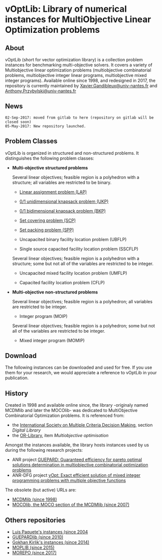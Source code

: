 # vOptLib: Library of numerical instances for MultiObjective Linear Optimization problems
	
## About 
vOptLib (short for vector optimization library) is a collection problem instances for benchmarking multi-objective solvers.
It covers a variety of Multiobjective linear optimization problems (multiobjective combinatorial problems, multiobjective integer linear programs, multiobjective mixed integer programs).
Available online since 1998, and redesigned in 2017, the repository is currently maintained by Xavier.Gandibleux@univ-nantes.fr and Anthony.Przybylski@univ-nantes.fr

## News
	02-Sep-2017: moved from gitlab to here (repository on gitlab will be closed soon)
	05-May-2017: New repository launched.
 

## Problem Classes
vOptLib is organized in structured and non-structured problems.
It distinguishes the following problem classes:

+ **Multi-objective structured problems**

    Several linear objectives; feasible region is a polyhedron with a structure; all variables are restricted to be binary.

    - [Linear assignment problem (LAP)](LAP/readme.md) 

    - [0/1 unidimensional knapsack problem (UKP)](UKP/readme.md)     

    - [0/1 bidimensional knapsack problem (BKP)](BKP/readme.md)  
    
    - [Set covering problem (SCP)](SCP/readme.md)    
    
    - [Set packing problem (SPP)](SPP/readme.md)    
    
    - Uncapacited binary facility location problem (UBFLP) 
    
    - Single source capacited facility location problem (SSCFLP)
    
    Several linear objectives; feasible region is a polyhedron with a structure; some but not all of the variables are restricted to be integer.        

    - Uncapacited mixed facility location problem (UMFLP) 
    
    - Capacited facility location problem (CFLP)  


+ **Multi-objective non-structured problems**

    Several linear objectives; feasible region is a polyhedron; all variables are restricted to be integer.
    
    - Integer program (MOIP) 
    
    Several linear objectives; feasible region is a polyhedron; some but not all of the variables are restricted to be integer.

    - Mixed integer program (MOMIP)
    

## Download
The following instances can be downloaded and used for free. 
If you use them for your research, we would appreciate a reference to vOptLib in your publication. 


## History
Created in 1998 and available online since, the library -originaly named MCDMlib and later the MOCOlib- was dedicated to MultiObjective Combinatorial Optimization problems. 
It is referenced from: 
+ the [International Society on Multiple Criteria Decision Making](http://www.mcdmsociety.org/), section *Digital Library*
+ the [OR-Library](http://people.brunel.ac.uk/~mastjjb/jeb/info.html), item *Multiobjective optimisation*

Amongst the instances available, the library hosts instances used by us during the following research projects:
+ ANR project [GUEPARD: Guaranteed efficiency for pareto optimal solutions determination in multiobjective combinatorial optimization problems](http://guepard.lip6.fr/)
+ ANR-DFG project [vOpt: Exact efficient solution of mixed integer programming problems with multiple objective functions](https://vopt-anr-dfg.univ-nantes.fr/)

The obsolete (but active) URLs are:
+ [MCDMlib (since 1998)](http://web.archive.org/web/20061205225020/http://www.univ-valenciennes.fr:80/ROAD/MCDM/)
+ [MOCOlib, the MOCO section of the MCDMlib (since 2007)](http://xgandibleux.free.fr/MOCOlib/index.html)

## Others repositories
- [Luis Paquete's instances (since 2004](https://apps.uc.pt/mypage/faculty/uc26679/en/software#BD)
- [GUEPARDlib (since 2010)](http://guepard.lip6.fr/Main/GuepardLib)
- [Gokhan Kirlik's instances (since 2014)](http://home.ku.edu.tr/~moolibrary/)
- [MOPLIB (since 2015)](http://moplib.zib.de/)
- [MOREPO (since 2017)](https://github.com/MCDMSociety/MOrepo)
